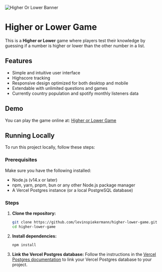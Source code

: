 ![Higher Or Lower Banner](https://higher-or-lower-six.vercel.app/higher-or-lower-github-banner.png)

# Higher or Lower Game

This is a **Higher or Lower** game where players test their knowledge by guessing if a number is higher or lower than the other number in a list.

## Features

- Simple and intuitive user interface
- Highscore tracking
- Responsive design optimized for both desktop and mobile
- Extendable with unlimited questions and games
- Currently country population and spotify monthly listeners data

## Demo

You can play the game online at: [Higher or Lower Game](https://higher-or-lower-six.vercel.app/)

## Running Locally

To run this project locally, follow these steps:

### Prerequisites

Make sure you have the following installed:

- Node.js (v14.x or later)
- npm, yarn, pnpm, bun or any other Node.js package manager
- A Vercel Postgres instance (or a local PostgreSQL database)

### Steps

1. **Clone the repository:**

   ```bash
   git clone https://github.com/levinspiekermann/higher-lower-game.git
   cd higher-lower-game
   ```

2. **Install dependencies:**

   ```bash
   npm install
   ```

3. **Link the Vercel Postgres database:**
   Follow the instructions in the [Vercel Postgres documentation](https://vercel.com/docs/storage/vercel-postgres/quickstart) to link your Vercel Postgres database to your project.

